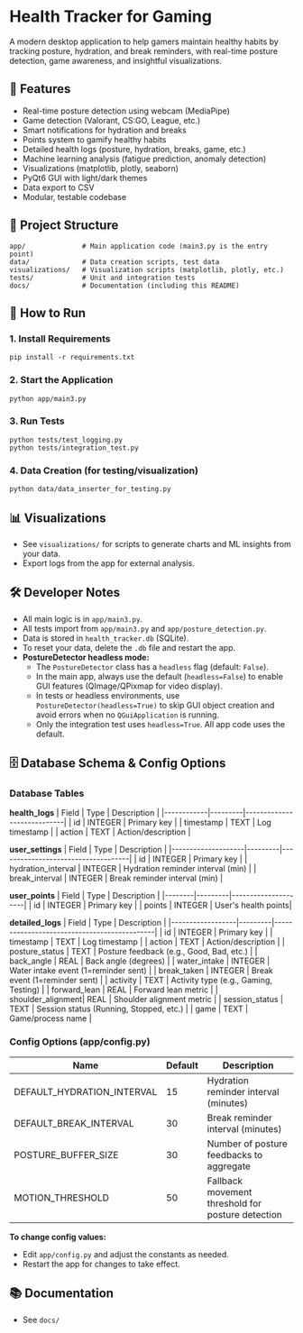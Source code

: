 # Health Tracker for Gaming

A modern desktop application to help gamers maintain healthy habits by tracking posture, hydration, and break reminders, with real-time posture detection, game awareness, and insightful visualizations.

## 🚀 Features
- Real-time posture detection using webcam (MediaPipe)
- Game detection (Valorant, CS:GO, League, etc.)
- Smart notifications for hydration and breaks
- Points system to gamify healthy habits
- Detailed health logs (posture, hydration, breaks, game, etc.)
- Machine learning analysis (fatigue prediction, anomaly detection)
- Visualizations (matplotlib, plotly, seaborn)
- PyQt6 GUI with light/dark themes
- Data export to CSV
- Modular, testable codebase

## 📁 Project Structure
```
app/              # Main application code (main3.py is the entry point)
data/             # Data creation scripts, test data
visualizations/   # Visualization scripts (matplotlib, plotly, etc.)
tests/            # Unit and integration tests
docs/             # Documentation (including this README)
```

## 🏁 How to Run

### 1. Install Requirements
```
pip install -r requirements.txt
```

### 2. Start the Application
```
python app/main3.py
```

### 3. Run Tests
```
python tests/test_logging.py
python tests/integration_test.py
```

### 4. Data Creation (for testing/visualization)
```
python data/data_inserter_for_testing.py
```

## 📊 Visualizations
- See `visualizations/` for scripts to generate charts and ML insights from your data.
- Export logs from the app for external analysis.

## 🛠️ Developer Notes
- All main logic is in `app/main3.py`.
- All tests import from `app/main3.py` and `app/posture_detection.py`.
- Data is stored in `health_tracker.db` (SQLite).
- To reset your data, delete the `.db` file and restart the app.
- **PostureDetector headless mode:**
    - The `PostureDetector` class has a `headless` flag (default: `False`).
    - In the main app, always use the default (`headless=False`) to enable GUI features (QImage/QPixmap for video display).
    - In tests or headless environments, use `PostureDetector(headless=True)` to skip GUI object creation and avoid errors when no `QGuiApplication` is running.
    - Only the integration test uses `headless=True`. All app code uses the default.

## 🗄️ Database Schema & Config Options

### Database Tables

**health_logs**
| Field      | Type    | Description                |
|------------|---------|----------------------------|
| id         | INTEGER | Primary key                |
| timestamp  | TEXT    | Log timestamp              |
| action     | TEXT    | Action/description         |

**user_settings**
| Field              | Type    | Description                        |
|--------------------|---------|------------------------------------|
| id                 | INTEGER | Primary key                        |
| hydration_interval | INTEGER | Hydration reminder interval (min)  |
| break_interval     | INTEGER | Break reminder interval (min)      |

**user_points**
| Field  | Type    | Description         |
|--------|---------|---------------------|
| id     | INTEGER | Primary key         |
| points | INTEGER | User's health points|

**detailed_logs**
| Field            | Type    | Description                                 |
|------------------|---------|---------------------------------------------|
| id               | INTEGER | Primary key                                 |
| timestamp        | TEXT    | Log timestamp                               |
| action           | TEXT    | Action/description                          |
| posture_status   | TEXT    | Posture feedback (e.g., Good, Bad, etc.)    |
| back_angle       | REAL    | Back angle (degrees)                        |
| water_intake     | INTEGER | Water intake event (1=reminder sent)        |
| break_taken      | INTEGER | Break event (1=reminder sent)               |
| activity         | TEXT    | Activity type (e.g., Gaming, Testing)       |
| forward_lean     | REAL    | Forward lean metric                         |
| shoulder_alignment| REAL   | Shoulder alignment metric                   |
| session_status   | TEXT    | Session status (Running, Stopped, etc.)     |
| game             | TEXT    | Game/process name                           |

### Config Options (app/config.py)

| Name                    | Default | Description                                      |
|-------------------------|---------|--------------------------------------------------|
| DEFAULT_HYDRATION_INTERVAL | 15      | Hydration reminder interval (minutes)             |
| DEFAULT_BREAK_INTERVAL     | 30      | Break reminder interval (minutes)                 |
| POSTURE_BUFFER_SIZE        | 30      | Number of posture feedbacks to aggregate          |
| MOTION_THRESHOLD           | 50      | Fallback movement threshold for posture detection |

**To change config values:**
- Edit `app/config.py` and adjust the constants as needed.
- Restart the app for changes to take effect.

## 📚 Documentation
- See `docs/`